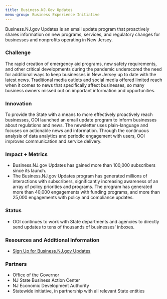 ```yaml
---
title: Business.NJ.Gov Updates
menu-group: Business Experience Initiative
---
```


Business.NJ.gov Updates is an email update program that proactively shares information on new programs, services, and regulatory changes for businesses and nonprofits operating in New Jersey.

### Challenge

The rapid creation of emergency aid programs, new safety requirements, and other critical developments during the pandemic underscored the need for additional ways to keep businesses in New Jersey up to date with the latest news. Traditional media outlets and social media offered limited reach when it comes to news that specifically affect businesses, so many business owners missed out on important information and opportunities.

### Innovation

To provide the State with a means to more effectively proactively reach businesses, OOI launched an email update program to inform businesses about regulations and news. The newsletter uses plain-language and focuses on actionable news and information. Through the continuous analysis of data analytics and periodic engagement with users, OOI improves communication and service delivery.

### Impact + Metrics

-   Business.NJ.gov Updates has gained more than 100,000 subscribers since its launch.
-   The Business.NJ.gov Updates program has generated millions of interactions with subscribers, significantly increasing awareness of an array of policy priorities and programs. The program has generated more than 40,000 engagements with funding programs, and more than 25,000 engagements with policy and compliance updates.

### Status

-   OOI continues to work with State departments and agencies to directly send updates to tens of thousands of businesses' inboxes.

### Resources and Additional Information

-   [Sign Up for Business.NJ.gov Updates](https://business.nj.gov/newsletter-signup)

### Partners

-   Office of the Governor
-   NJ State Business Action Center
-   NJ Economic Development Authority
-   Statewide initiative, in partnership with all relevant State entities